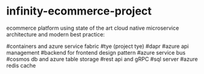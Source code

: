 # infinity-ecommerce-project
ecommerce platform using state of the art cloud native microservice architecture and modern best practice:

#containers and azure service fabric
#tye (project tye)
#dapr
#azure api management
#backend for frontend design pattern
#azure service bus
#cosmos db and azure table storage
#rest api and gRPC
#sql server
#azure redis cache
